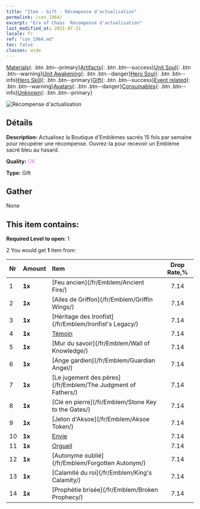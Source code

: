 ```yaml
---
title: "Item - Gift - Récompense d'actualisation"
permalink: /con_1964/
excerpt: "Era of Chaos  Récompense d'actualisation"
last_modified_at: 2021-07-21
locale: fr
ref: "con_1964.md"
toc: false
classes: wide
---
```

 [Materials](/ItemsFR/){: .btn .btn--primary}[Artifacts](/ItemsFR/Artifacts/){: .btn .btn--success}[Unit Soul](/ItemsFR/UnitSoul/){: .btn .btn--warning}[Unit Awakening](/ItemsFR/UnitAwakening/){: .btn .btn--danger}[Hero Soul](/ItemsFR/HeroSoul/){: .btn .btn--info}[Hero Skill](/ItemsFR/HeroSkill/){: .btn .btn--primary}[Gift](/ItemsFR/Gift/){: .btn .btn--success}[Event related](/ItemsFR/Events/){: .btn .btn--warning}[Avatars](/ItemsFR/Avatars/){: .btn .btn--danger}[Consumables](/ItemsFR/Consumables/){: .btn .btn--info}[Unknown](/ItemsFR/Unknown/){: .btn .btn--primary}

 ![Récompense d'actualisation](/images/t/shenghui_4.png)

## Détails
 **Description:** Actualisez la Boutique d'Emblèmes sacrés 15 fois par semaine pour récupérer une récompense. Ouvrez-la pour recevoir un Emblème sacré bleu au hasard.

 **Quality:** <span style="color: #DA70D6">OK</span>

 **Type:** Gift

## Gather

  None

## This item contains:

 **Required Level to open:** 1

 2 You would get **1** item  from:

  | Nr | Amount |     Item    | Drop Rate,% |
  |:---|:-------|:------------|:---------:|
  | 1 |  **1x** | [Feu ancien](/fr/Emblem/Ancient Fire/) | 7.14 | 
  | 2 |  **1x** | [Ailes de Griffon](/fr/Emblem/Griffin Wings/) | 7.14 | 
  | 3 |  **1x** | [Héritage des Ironfist](/fr/Emblem/Ironfist's Legacy/) | 7.14 | 
  | 4 |  **1x** | [Témoin](/fr/Emblem/Witness/) | 7.14 | 
  | 5 |  **1x** | [Mur du savoir](/fr/Emblem/Wall of Knowledge/) | 7.14 | 
  | 6 |  **1x** | [Ange gardien](/fr/Emblem/Guardian Angel/) | 7.14 | 
  | 7 |  **1x** | [Le jugement des pères](/fr/Emblem/The Judgment of Fathers/) | 7.14 | 
  | 8 |  **1x** | [Clé en pierre](/fr/Emblem/Stone Key to the Gates/) | 7.14 | 
  | 9 |  **1x** | [Jeton d'Aksoe](/fr/Emblem/Aksoe Token/) | 7.14 | 
  | 10 |  **1x** | [Envie](/fr/Emblem/Jealousy/) | 7.14 | 
  | 11 |  **1x** | [Orgueil](/fr/Emblem/Arrogance/) | 7.14 | 
  | 12 |  **1x** | [Autonyme oublié](/fr/Emblem/Forgotten Autonym/) | 7.14 | 
  | 13 |  **1x** | [Calamité du roi](/fr/Emblem/King's Calamity/) | 7.14 | 
  | 14 |  **1x** | [Prophétie brisée](/fr/Emblem/Broken Prophecy/) | 7.14 | 
